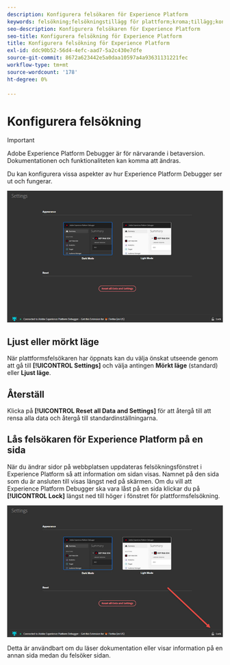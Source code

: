 ```yaml
---
description: Konfigurera felsökaren för Experience Platform
keywords: felsökning;felsökningstillägg för plattform;kroma;tillägg;konfigurera
seo-description: Konfigurera felsökaren för Experience Platform
seo-title: Konfigurera felsökning för Experience Platform
title: Konfigurera felsökning för Experience Platform
exl-id: ddc90b52-56d4-4efc-aad7-5a2c430e7dfe
source-git-commit: 8672a623442e5a0daa10597a4a93631131221fec
workflow-type: tm+mt
source-wordcount: '178'
ht-degree: 0%

---
```


# Konfigurera felsökning

>[!IMPORTANT]
>
>Adobe Experience Platform Debugger är för närvarande i betaversion. Dokumentationen och funktionaliteten kan komma att ändras.

Du kan konfigurera vissa aspekter av hur Experience Platform Debugger ser ut och fungerar.

![](assets/settings.jpg)

## Ljust eller mörkt läge

När plattformsfelsökaren har öppnats kan du välja önskat utseende genom att gå till **[!UICONTROL Settings]** och välja antingen **Mörkt läge** (standard) eller **Ljust läge**.

## Återställ

Klicka på **[!UICONTROL Reset all Data and Settings]** för att återgå till att rensa alla data och återgå till standardinställningarna.

## Lås felsökaren för Experience Platform på en sida

När du ändrar sidor på webbplatsen uppdateras felsökningsfönstret i Experience Platform så att information om sidan visas. Namnet på den sida som du är ansluten till visas längst ned på skärmen. Om du vill att Experience Platform Debugger ska vara låst på en sida klickar du på **[!UICONTROL Lock]** längst ned till höger i fönstret för plattformsfelsökning.

![](assets/lock.jpg)

Detta är användbart om du läser dokumentation eller visar information på en annan sida medan du felsöker sidan.
